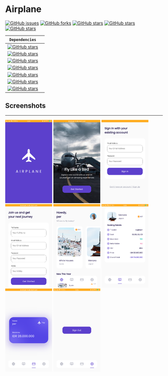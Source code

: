 # Airplane
[![GitHub issues](https://img.shields.io/github/issues/PLWEP/airplane?style=for-the-badge)](https://github.com/PLWEP/airplane/issues)
[![GitHub forks](https://img.shields.io/github/forks/PLWEP/airplane?style=for-the-badge)](https://github.com/PLWEP/airplane/network)
[![GitHub stars](https://img.shields.io/github/stars/PLWEP/airplane?style=for-the-badge)](https://github.com/PLWEP/airplane/stargazers)
[![GitHub stars](https://img.shields.io/badge/Flutter-v3.3.6-orange?style=for-the-badge)](https://github.com/PLWEP/airplane/)
[![GitHub stars](https://img.shields.io/badge/Dart-v2.18.2-orange?style=for-the-badge)](https://github.com/PLWEP/airplane/)

**`Dependencies`** | |
|---|---|
|[![GitHub stars](https://img.shields.io/badge/Google_Font-v3.0.1-green?flat-square)](https://github.com/PLWEP/airplane/) |
[![GitHub stars](https://img.shields.io/badge/flutter_bloc-v8.1.1-green?flat-square)](https://github.com/PLWEP/airplane/) |
|[![GitHub stars](https://img.shields.io/badge/cloud_firestore-v4.0.2-green?flat-square)](https://github.com/PLWEP/airplane/)|
|[![GitHub stars](https://img.shields.io/badge/firebase_auth-v4.0.2-green?flat-square)](https://github.com/PLWEP/airplane/) |
|[![GitHub stars](https://img.shields.io/badge/firebase_core-v2.1.0-green?flat-square)](https://github.com/PLWEP/airplane/) |
|[![GitHub stars](https://img.shields.io/badge/equatable-v2.0.5-green?flat-square)](https://github.com/PLWEP/airplane/) |
|[![GitHub stars](https://img.shields.io/badge/intl-v0.17.0-green?flat-square)](https://github.com/PLWEP/airplane/) | 


## Screenshots
--- 
<img src="documentation/1.png"  width="150px">
<img src="documentation/2.png"  width="150px">
<img src="documentation/3.png"  width="150px">
<img src="documentation/4.png"  width="150px">
<img src="documentation/5.png"  width="150px">
<img src="documentation/6.png"  width="150px">
<img src="documentation/7.png"  width="150px">
<img src="documentation/8.png"  width="150px">
